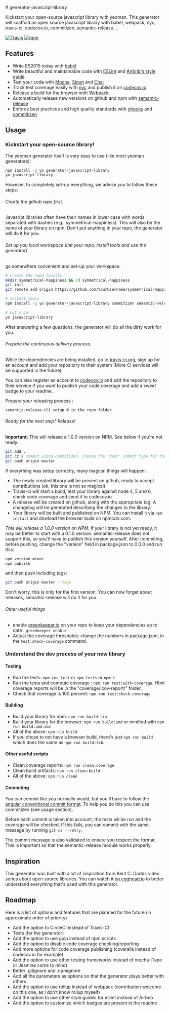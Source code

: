 # generator-javascript-library

Kickstart your open-source javascript library with yeoman. This generator will scaffold an open source javascript library with babel, webpack, nyc, travis-ci, codecov.io, commitizen, semantic-release...

[![Travis](https://img.shields.io/travis/BenoitAverty/generator-javascript-library.svg)](https://travis-ci.org/BenoitAverty/generator-javascript-library)
[![npm](https://img.shields.io/npm/v/generator-javascript-library.svg)](https://npmjs.com/package/generator-javascript-library)

## Features

- Write ES2015 today with [babel](https://babeljs.io/)
- Write beautiful and maintainable code with [ESLint](http://eslint.org/) and [Airbnb's style guide](https://github.com/airbnb/javascript)
- Test your code with [Mocha](https://mochajs.org/), [Sinon](sinonjs.org) and [Chai](chaijs.com)
- Track test coverage easily with [nyc](https://github.com/bcoe/nyc) and publish it on [codecov.io](codecov.io)
- Release a build for the browser with [Webpack](https://webpack.github.io/)
- Automatically release new versions on github and npm with [semantic-release](https://github.com/semantic-release/semantic-release)
- Enforce best practices and high quality standards with [ghooks](https://github.com/gtramontina/ghooks) and [commitizen](https://commitizen.github.io/cz-cli/)


 ## Usage

 ### Kickstart your open-source library!

The yeoman generator itself is very easy to use (like most yeoman generators):

```bash
npm install -g yo generator-javascript-library
yo javascript-library
```

 However, to completely set-up everything, we advise you to follow these steps:

###### Create the github repo first.

Javasript libraries often have their names in lower case with words separated with dashes (e.g.: symmetrical-happiness). This will also be the name of your library on npm. Don't put anything in your repo, the generator will do it for you.

###### Set up you local workspace (Init your repo, install tools and use the generator)

go somewhere convenient and set-up your workspace.

```bash
# create the repo locally
mkdir symmetrical-happiness && cd symmetrical-happiness
git init
git remote add origin https://github.com/YourUsername/symmetrical-happiness.git

# Install tools
npm install -g yo generator-javascript-library commitizen semantic-release-cli

# Let's go!
yo javascript-library
```

After answering a few questions, the generator will do all the dirty work for you.

###### Prepare the continuous delivery process.

While the dependencies are being installed, go to [travis-ci.org](travis-ci.org), sign up for an account and add your repository to their system (More CI services will be supported in the future).

You can also register an account to [codecov.io](codecov.io) and add the repository to their service if you want to publish your code coverage and add a sweet badge to your readme.

Prepare your releasing process :
```
semantic-release-cli setup # in the repo folder
```

###### Ready for the next step? Release!

**Important:** This will release a 1.0.0 version on NPM. See below if you're not ready.

```bash
git add .
git cz # commit using commitizen. Choose the 'feat' commit type for the creation of your library!
git push origin master
```

If everything was setup correctly, many magical things will happen:
 - The newly created library will be present on github, ready to accept contributions (ok, this one is not so magical)
 - Travis-ci will start a build, test your library against node 4, 5 and 6, check code coverage and send it to codecov.io
 - A release will be created on github, along with the appropriate tag. A changelog will be generated describing the changes to the library.
 - Your library will be built and published on NPM. You can install it via `npm install` and dowload the browser build on npmcdn.com.

*This will release a 1.0.0 version on NPM.* If your library is not yet ready, it may be better to start with a 0.1.0 version. semantic-release does not support this, so you'll have to publish this version yourself. After commiting, before pushing, change the "version" field in package.json to 0.0.0 and run this:
```bash
npm version minor
npm publish
```

and then push including tags:
```bash
git push origin master --tags
```

Don't worry, this is only for the first version. You can now forget about releases, semantic-release will do it for you.

###### Other useful things

 - enable [greenkeeper.io](greenkeeper) on your repo to keep your dependencies up to date : `greenkeeper enable`
 - Adjust the coverage thresholds: change the numbers in package.json, in the `test:check-coverage` command.


### Understand the dev process of your new library

#### Testing

- Run the tests: `npm run test` or `npm tests` or `npm t`
- Run the tests and compute coverage : `npm run test:with-coverage`. Html coverage reports will be in the "coverage/lcov-report/" folder.
- Check that coverage is 100 percent: `npm run test:check-coverage`

#### Building

- Build your library for npm: `npm run build:lib`
- Build your library for the browser: `npm run build:umd` or minified with `npm run build:umd.min`
- All of the above: `npm run build`
- If you chose to not have a browser build, there's just `npm run build` which does the same as `npm run build:lib`.

#### Other useful scripts

- Clean coverage reports: `npm run clean:coverage`
- Clean build artifacts: `npm run clean:build`
- All of the above: `npm run clean`

#### Commiting

You can commit like you normally would, but you'll have to follow the [angular conventional commit format](https://github.com/angular/angular.js/blob/master/CONTRIBUTING.md#commit). To help you do this you can use commitizen (see usage section).

Before each commit is taken into account, the tests wil be run and the coverage will be checked. If this fails, you can commit with the same message by running `git cz --retry`.

The commit message is also validated to ensure you respect the format. This is important so that the semantic-release module works properly.

## Inspiration

This generator was built with a lot of inspiration from Kent C. Dodds video series about open source libraries. You can watch it [on egghead.io](https://egghead.io/courses/how-to-write-an-open-source-javascript-library) to better understand everything that's used with this generator.

## Roadmap

Here is a list of options and features that are planned for the future (in approximate order of priority)
 - Add the option to CircleCI instead of Travis-CI
 - Tests (for the generator)
 - Add the option to use gulp instead of npm scripts
 - Add the option to disable code coverage checking/reporting
 - Add more options for code coverage publishing (coveralls instead of codecov.io for example)
 - Add the option to use other testing frameworks instead of mocha (Tape or Jasmine come to mind)
 - Better .gitignore and .npmignore
 - Add all the parameters as options so that the generator plays better with others
 - Add the option to use rollup instead of webpack (contribution welcome on this one, as I don't know rollup myself)
 - Add the option to use other style guides for eslint instead of Airbnb
 - Add the option to customize which badges are present in the readme
